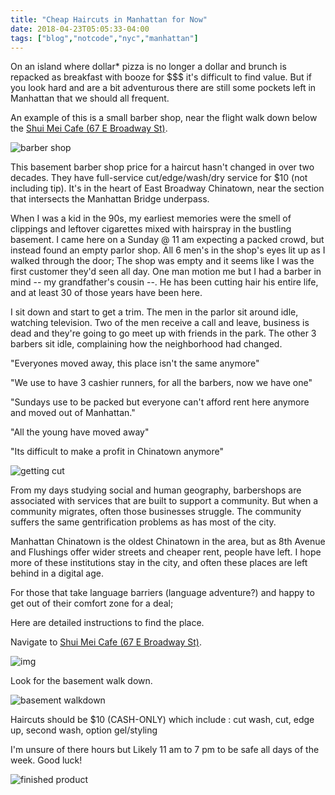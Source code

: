 ```yaml
---
title: "Cheap Haircuts in Manhattan for Now"
date: 2018-04-23T05:05:33-04:00
tags: ["blog","notcode","nyc","manhattan"]
---
```


On an island where dollar* pizza is no longer a dollar and brunch is repacked as breakfast with booze for $$$ it's difficult to find value. 
But if you look hard and are a bit adventurous there are still some pockets left in Manhattan that we should all frequent.

An example of this is a small barber shop, near the flight walk down below the [Shui Mei Cafe (67 E Broadway St)](https://www.google.com/search?safe=off&q=qq+cafe+east+broadway&npsic=0&rflfq=1&rlha=0&rllag=40713725,-73992252,290&tbm=lcl&ved=0ahUKEwihiNawhtDaAhUktlkKHcRiBOAQtgMIKw&tbs=lrf:!2m4!1e17!4m2!17m1!1e2!2m1!1e2!2m1!1e5!2m1!1e3!3sIAE,lf:1,lf_ui:9&rldoc=1#rlfi=hd:;si:7791285884729401610;mv:!1m3!1d1795.6464526416266!2d-73.9933461!3d40.71258435!2m3!1f0!2f0!3f0!3m2!1i119!2i57!4f13.1). 

![barber shop](https://lh3.googleusercontent.com/nHa0N-F0BZ_qI89O38ZcAYlTc6pwnREKF7nSp7nSTECDRs9vRoPUAYTjO9CgKUPVmFz7TcS-CFkIw8Z6cijXZ-fa8Mjp8WcVS86QBM9SiTs3Ph5dW8SHy579XdLzYiEn8nDIWIvXBdCqf3dUb7dZt2FuJjovQzCnbL0ZS8yxDlMTfXX-wNwZY_qFhCQNFByhI3hVjyaUWAUtpWuXC1pPBs8h5h4Jle6wuGqHF3IfF2TOvwQPmctSU_CVSwgfKG9JMGzH_fwXukg-ECXCAkYd2cARM-lsKtWlmMBZWjuYDyQ4wlu7nt4jKAXGoSdyZeb-vcOg1MIXmSZ8ra0XbMrSttbV2tNPQamyHBjes8H6aMIqzQKPzcb2Pc65ZShFjGBXZv8NpGUJtkY5CwCRFfOlrAPC5QQ-Ftl8P_tRiERbFiE9GDghxbZIHkAc_QNCd6mtOT_4ZCFnplYdJZFoOSasnwwJs1y4eYLE-7JuQhK1Hyc_SNnLyPj-7n6fud7NUWVLzK0vE3pR8XhlVSgQQdYwsoiPZeljxlqtSawwb1U8uYKLUtJTIezgxhtKUq9Xx9yW4xPX0j0LaRCc50GlaIACD3RBWRcI-TPGyfGN_STjoAFaCOu2iw1Z63OCoGxp-g2N7Yb0Xx4E6vFuJ2HOmk0aiP3IdxnsUofP9A=w378-h283-no)


This basement barber shop price for a haircut hasn't changed in over two decades. They have full-service cut/edge/wash/dry service for $10 (not including tip). It's in the heart of East Broadway Chinatown, near the section that intersects the Manhattan Bridge underpass.

When I was a kid in the 90s, my earliest memories were the smell of clippings and leftover cigarettes mixed with hairspray in the bustling basement. I came here on a Sunday @ 11 am expecting a packed crowd, but instead found an empty parlor shop. All 6 men's in the shop's eyes lit up as I walked through the door; The shop was empty and it seems like I was the first customer they'd seen all day. One man motion me but I had a barber in mind -- my grandfather's cousin --. He has been cutting hair his entire life, and at least 30 of those years have been here. 


I sit down and start to get a trim. The men in the parlor sit around idle, watching television. Two of the men receive a call and leave, business is dead and they're going to go meet up with friends in the park. The other 3 barbers sit idle, complaining how the neighborhood had changed.

"Everyones moved away, this place isn't the same anymore"

"We use to have 3 cashier runners, for all the barbers, now we have one"

"Sundays use to be packed but everyone can't afford rent here anymore and moved out of Manhattan." 

"All the young have moved away"

"Its difficult to make a profit in Chinatown anymore"

![getting cut](https://lh3.googleusercontent.com/QVkMlPeqVAznfEpNUyENI0MOwi5oP_BlLc_m6ihkXNqe34lwZEHaUDuVBkQfUdQyI8PwlYEq19Ruxa3V_Wx7qZ1ScnVIM3j-NFJJ0qy1-oEOcCLp3L-lA4FyrE-_rvnlk1C9KncFwl2QIMAcwuO_SU3OFsdCj0L_fkoYG8kC3H72zOlhYCJQDzq2aSUW0dcHZKjKGJMcrOmwJSkimtCGEKNFv2MHY2TFtDVrr2bU5MMoy0vTwiMru-hSxkReHE7H7pEatyqtil1ydaOud_Tp7FS9fJfGN8e61z4TijSQoZ5fNGCUX_mUqOdurFiCy8WJjbs3MQRo4ISCNX2MkRhu2ibwInkc9EHfX7oOEWJXK3AtBQ155VmmTDo2wKM5yZniU3-7JZ-14oYcPJRBMC5V3GKkvA7K4R5Sj6Gx5H8oK2WUzcNkDrlZVAbZiDzEhbqcRGBxmz9MF7EfRvS0qVJeOUvDmtkGTNnW70HCNU0IBqFfwzSNaQhXgMJVy4_3MRXZUWlOVyvodXT1bclotv61zFhNC31YqmXlzRXGKPV6NOqozS0zDhU8oTkc2njBgs1N_9g-AuIE2GRGRgC3QKbQLgmv3iM1cTkGlN-7eA77wQRWIR7aI1U3PicQ85f5vYNAYc-TnGibGU4b64QBTo2PCpcDDBcSCFVyBQ=w1805-h1353-no)

From my days studying social and human geography, barbershops are associated with services that are built to support a community. But when a community migrates, often those businesses struggle. The community suffers the same gentrification problems as has most of the city.

Manhattan Chinatown is the oldest Chinatown in the area, but as 8th Avenue and Flushings offer wider streets and cheaper rent, people have left. I hope more of these institutions stay in the city, and often these places are left behind in a digital age.

For those that take language barriers (language adventure?) and happy to get out of their comfort zone for a deal; 

Here are detailed instructions to find the place.

Navigate to [Shui Mei Cafe (67 E Broadway St)](https://www.google.com/search?safe=off&q=qq+cafe+east+broadway&npsic=0&rflfq=1&rlha=0&rllag=40713725,-73992252,290&tbm=lcl&ved=0ahUKEwihiNawhtDaAhUktlkKHcRiBOAQtgMIKw&tbs=lrf:!2m4!1e17!4m2!17m1!1e2!2m1!1e2!2m1!1e5!2m1!1e3!3sIAE,lf:1,lf_ui:9&rldoc=1#rlfi=hd:;si:7791285884729401610;mv:!1m3!1d1795.6464526416266!2d-73.9933461!3d40.71258435!2m3!1f0!2f0!3f0!3m2!1i119!2i57!4f13.1). 

![img](https://lh3.googleusercontent.com/s17Q_zkubqT-WVV5Pk3Tqoglqs3FO_SM_znp8Mfo9LxwOjNAvC3lhdl1bwmillDmxX84wt9510ScSYhO3gTgrYCVBuIp-cJk4-TLW-Dr1cDLD0Xu_cRwiE1CQdE6a9IUy3jY4yj_whZssF0gxvnaaX6ZwC8teWI-UC49nJfsBoe9Xa2BrUkp-sqE0z0kyDMamU3XJ13PaYtoprXz_jUyemFQFB32dEMbvBrYSmYB9vLYWH1vwZOJ-c3i957p10g3blKeS4DtgVgdkj5XGCVNy8S8UFMq0ECOic-LrO3eW4wQF7oZ2U6EyjlGMj2lkTgRa40TfwSmajPaIkVBwOA4i-6w5qUQFisTDvaTm0HQaCxZbh9eTn6T9jC43tUMMNJ-31uJTwhB4KclJP9vvqUlkMuZ-X1h-hgUPGsQbzN2UAPOQvEbqzwuFqzQicBzEiob000UQgavdAuRKchWSsBOwJBITH1vp5NlZPOi2gmB7JxZa8V4lVG8ZE2GPrzNOy8q_y_2NFgqq_0wbo-f7qSf7y0UizyxzdkGhM5Fm-hwWzbsnODUIhy7hmpMGJsdyVpLTEYRmyl0WMWoYoQPT0us9HO4_BQEbPqZiCv834JLxLTB3nmdvXE32B9Gc85rtI5FA94nxZQix04D7l3i9om_EO_pOosI5fC1-g=w391-h293-no)


Look for the basement walk down.

![basement walkdown](https://lh3.googleusercontent.com/O2x4fczlfJh2oedoZ0ZT-iLNsEfWYaOaBXnCm5_2MqHWpvRacHP4U206bJItkzL8gh504jZpbRS5gaFrHHKvGJPj6C8LfAlAnlK8unB013PochTYohAapha1K0a6EqRL-x4izOuicFFFU5p4cq1hOFfx6wS3fIcDm-AWkJHUuG45B-aHYcITb5HhmiZBl3dA63MX3JXhBgERS26Yf5DNebM_QZQM03IND7L0fDMkix7TA-ANMjxU2-Bqbx_MGl_0C7COf348EyKCM1-jh4zgDiLku7YZiq_MxX2JYAZbIax9wpqfZrwAWm1tt7Y_LL_RVvFEYs6XRXKKgDVvrezxsmMupN8t62mgmNllhwZF19YAC6xfjiZZtiAUx5lWioEkf7UoIKqvUqIu_cJ79iWP1g9i_4kKUzzgrq8GpsmHRfv-z9iPuWHgumE9lQ3Eb5ATUA8Ir6RGrw1wemq6N-0uAOFfODvh4UKBOq5O596AP4M7ieCOdJtIDl-sdU3-CaAeo1qZiiXcE5fittnMDoAM18qjBhFGLPzs9oUoypev_5Kp2BgHmrNjY0HpFLiyJaGP8oUtlEoNWcHWMSy3I0ZKGE_XR2arGv4rw6VlvFOMpWqCKQ93m2Pf5QIrMZh5ViB5UN5ufAk-0e8CqDNxHpwSoJssXdvcJcuK9Q=w1805-h1353-no)

Haircuts should be $10 (CASH-ONLY) which include
: cut wash, cut, edge up, second wash, option gel/styling

I'm unsure of there hours but Likely 11 am to 7 pm to be safe all days of the week. Good luck!


![finished product](https://lh3.googleusercontent.com/_uEheW1DXH5dw0BM5h55B8otcSK4cy71JDEDU3rhgLgmQfSeHyafBTDYjw3zwWL-rmq5j8hDwzTEQn8B7UAAGtljalw75__RYmna7VoVyKxa3T5wtbCnEyW_0kc9ciqk-K9yE5xjt-AEYsG7iFj4BfzP4kmEQAjTiL2UbJPj0IhwQv9dFua8o4CssAN73uTL1T9dZzlTGcwYcAjw_yZkxJpX_nT1ahB1I_QzMyclLLhOJybRYcU5WPn00nsPFCvc-gUUPoGLGtBRqQAm-amzbASQVMDVnXMrF5raT_HMf2rfWjapJbGMcjjMAdFQflo-eGR2Ytr84Xgt-aAjZCGPu_q6z5mE9VGLLRAFTWjOcpOapK7RA0f-KykWBvtJJ8q5u31eIzIrHasVbkhus7mB9tmhUwtN4W4AzWEy4GdMY450hLefY2I8cTB4X0I99S1DJLKib4gFhEkjGJki_UY5NCk4i1q73RkfFd_NYd76PoCwA7V0mnIAayxPG1FBp7nnY1d9DmIj_7lIsZLb1bX7zzTbILebGsgITCs3IEYsfpbcyz8fHywlSM6MopnYT5_yi3mjEAU497wy2pEfkGoiC3jKmcMsNqxNcsJrUw10t9_ywyNkPb4UV7roJ6SDyIqjpz1_fvF_peMwa952fopEzwCIeQMKdjliCQ=w1015-h1353-no)